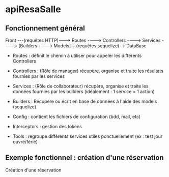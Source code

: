 # apiResaSalle

## Fonctionnement général

Front ---(requêtes HTTP)---> Routes ----> Controllers ----> Services ----> [Builders ----> Models] --(requêtes sequelize)--> DataBase

- Routes : définit le chemin à utiliser pour appeler les différents Controllers
- Controllers : (Rôle de manager) récupère, organise et traite les résultats fournies par les services
- Services : (Rôle de collaborateur) récupère, organise et traite les données fournies par les builders (idéalement : 1 service = 1 action)
- Builders : Récupère ou écrit en base de données à l'aide des models (sequelize)

- Config : contient les fichiers de configuration (bdd, mail, etc)
- Interceptors : gestion des tokens
- Tools : regroupe différents services utiles ponctuellement (ex : test jour ouvré/férié)

## Exemple fonctionnel : création d'une réservation

Création d'une réservation
